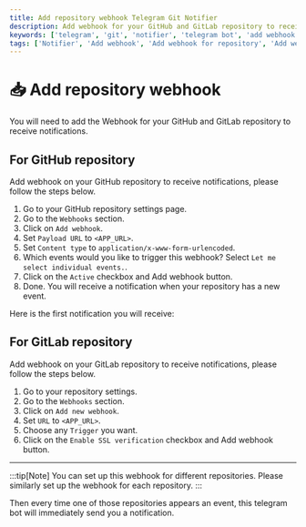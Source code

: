 ```yaml
---
title: Add repository webhook Telegram Git Notifier
description: Add webhook for your GitHub and GitLab repository to receive notifications. Add webhook for your GitHub and GitLab repository to receive notifications.
keywords: ['telegram', 'git', 'notifier', 'telegram bot', 'add webhook', 'add webhook for repository', 'add webhook for github', 'add webhook for gitlab', 'telegram git notifier usage']
tags: ['Notifier', 'Add webhook', 'Add webhook for repository', 'Add webhook for GitHub', 'Add webhook for GitLab', 'Usage', 'Telegram Git Notifier Usage', 'Telegram bot', 'Support']
---
```


<head>
  <meta name="robots" content="index,follow" />
  <meta name="author" content="CSlant" />
  <link rel="canonical" data-rh="true" href="/telegram-git-notifier/usage/set_webhook" />
</head>

# 📥 Add repository webhook

You will need to add the Webhook for your GitHub and GitLab repository to receive notifications.

## For GitHub repository

Add webhook on your GitHub repository to receive notifications, please follow the steps below.

1. Go to your GitHub repository settings page.
2. Go to the `Webhooks` section.
3. Click on `Add webhook`.
4. Set `Payload URL` to `<APP_URL>`.
5. Set `Content type` to `application/x-www-form-urlencoded`.
6. Which events would you like to trigger this webhook? Select `Let me select individual events.`.
7. Click on the `Active` checkbox and Add webhook button.
8. Done. You will receive a notification when your repository has a new event.

Here is the first notification you will receive:

[//]: # (![set_github_webhook]&#40;../assets/public/images/set_github_webhook.png&#41;)

## For GitLab repository

Add webhook on your GitLab repository to receive notifications, please follow the steps below.

1. Go to your repository settings.
2. Go to the `Webhooks` section.
3. Click on `Add new webhook`.
4. Set `URL` to `<APP_URL>`.
5. Choose any `Trigger` you want.
6. Click on the `Enable SSL verification` checkbox and Add webhook button.

---

<head>
  <meta name="robots" content="index,follow" />
  <meta name="author" content="CSlant" />
</head>

:::tip[Note]
You can set up this webhook for different repositories. Please similarly set up the webhook for each repository.
:::

Then every time one of those repositories appears an event, this telegram bot will immediately send you a notification.

